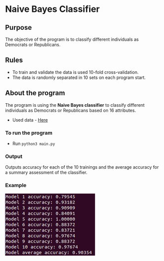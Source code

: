 # Naive Bayes Classifier
## Purpose
The objective of the program is to classify different individuals as Democrats or Republicans.

## Rules
- To train and validate the data is used 10-fold cross-validation.
- The data is randomly separated in 10 sets on each program start.

## About the program
The program is using the **Naive Bayes classifier** to classify different individuals as Democrats or Republicans based on 16 attributes.

- Used data - [Here](http://archive.ics.uci.edu/ml/datasets/Congressional+Voting+Records)

### To run the program
- Run `python3 main.py`

### Output
Outputs accuracy for each of the 10 trainings and the average accuracy for a summary assessment of the classifier.

### Example
![Example](https://github.com/luntropy/naive-bayes-classifier/blob/main/images/output-example.png)
